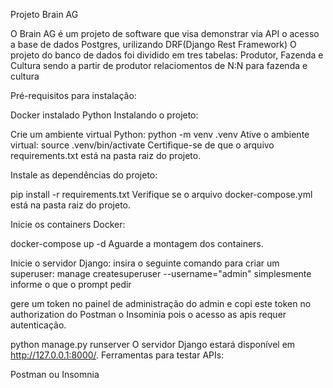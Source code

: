 Projeto Brain AG

O Brain AG é um projeto de software que visa demonstrar via API o acesso
a base de dados Postgres, urilizando DRF(Django Rest Framework)
O projeto do banco de dados foi dividido em tres tabelas:
Produtor, Fazenda e Cultura sendo a partir  de produtor relaciomentos de N:N para 
fazenda e cultura

Pré-requisitos para instalação:

Docker instalado
Python
Instalando o projeto:

Crie um ambiente virtual Python:
python -m venv .venv
Ative o ambiente virtual:
source .venv/bin/activate
Certifique-se de que o arquivo requirements.txt está na pasta raiz do projeto.

Instale as dependências do projeto:

pip install -r requirements.txt
Verifique se o arquivo docker-compose.yml está na pasta raiz do projeto.

Inicie os containers Docker:

docker-compose up -d
Aguarde a montagem dos containers.

Inicie o servidor Django:
insira o seguinte comando para criar um superuser:
 manage createsuperuser --username="admin"
 simplesmente informe o que o prompt pedir

 gere um token no painel de administração do admin e copi este token
 no authorization do Postman o Insominia pois o acesso as apis
 requer autenticação.


python manage.py runserver
O servidor Django estará disponível em http://127.0.0.1:8000/.
Ferramentas para testar APIs:

Postman ou Insomnia


